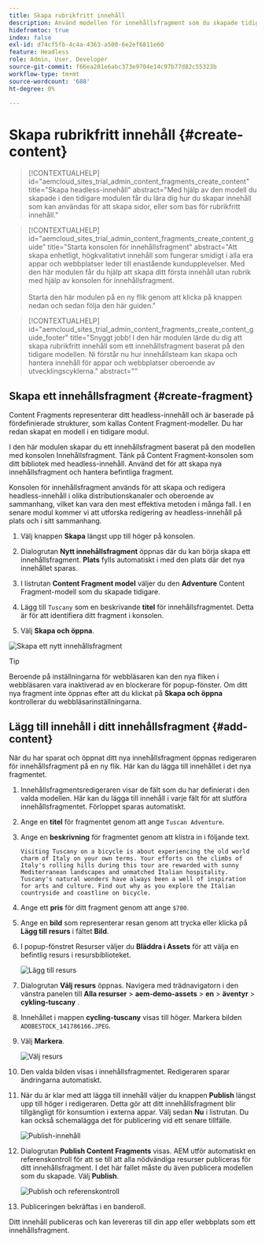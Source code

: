 ```yaml
---
title: Skapa rubrikfritt innehåll
description: Använd modellen för innehållsfragment som du skapade tidigare för att skapa innehåll som kan användas för att skapa sidor, eller som bas för rubrikfritt innehåll.
hidefromtoc: true
index: false
exl-id: d74cf5fb-4c4a-4363-a500-6e2ef6811e60
feature: Headless
role: Admin, User, Developer
source-git-commit: f66ea281e6abc373e9704e14c97b77d82c55323b
workflow-type: tm+mt
source-wordcount: '688'
ht-degree: 0%

---
```



# Skapa rubrikfritt innehåll {#create-content}

>[!CONTEXTUALHELP]
>id="aemcloud_sites_trial_admin_content_fragments_create_content"
>title="Skapa headless-innehåll"
>abstract="Med hjälp av den modell du skapade i den tidigare modulen får du lära dig hur du skapar innehåll som kan användas för att skapa sidor, eller som bas för rubrikfritt innehåll."

>[!CONTEXTUALHELP]
>id="aemcloud_sites_trial_admin_content_fragments_create_content_guide"
>title="Starta konsolen för innehållsfragment"
>abstract="Att skapa enhetligt, högkvalitativt innehåll som fungerar smidigt i alla era appar och webbplatser leder till enastående kundupplevelser. Med den här modulen får du hjälp att skapa ditt första innehåll utan rubrik med hjälp av konsolen för innehållsfragment.<br><br>Starta den här modulen på en ny flik genom att klicka på knappen nedan och sedan följa den här guiden."

>[!CONTEXTUALHELP]
>id="aemcloud_sites_trial_admin_content_fragments_create_content_guide_footer"
>title="Snyggt jobb! I den här modulen lärde du dig att skapa rubrikfritt innehåll som ett innehållsfragment baserat på den tidigare modellen. Ni förstår nu hur innehållsteam kan skapa och hantera innehåll för appar och webbplatser oberoende av utvecklingscyklerna."
>abstract=""

## Skapa ett innehållsfragment {#create-fragment}

Content Fragments representerar ditt headless-innehåll och är baserade på fördefinierade strukturer, som kallas Content Fragment-modeller. Du har redan skapat en modell i en tidigare modul.

I den här modulen skapar du ett innehållsfragment baserat på den modellen med konsolen Innehållsfragment. Tänk på Content Fragment-konsolen som ditt bibliotek med headless-innehåll. Använd det för att skapa nya innehållsfragment och hantera befintliga fragment.

Konsolen för innehållsfragment används för att skapa och redigera headless-innehåll i olika distributionskanaler och oberoende av sammanhang, vilket kan vara den mest effektiva metoden i många fall. I en senare modul kommer vi att utforska redigering av headless-innehåll på plats och i sitt sammanhang.

1. Välj knappen **Skapa** längst upp till höger på konsolen.

1. Dialogrutan **Nytt innehållsfragment** öppnas där du kan börja skapa ett innehållsfragment. **Plats** fylls automatiskt i med den plats där det nya innehållet sparas.

1. I listrutan **Content Fragment model** väljer du den **Adventure** Content Fragment-modell som du skapade tidigare.

1. Lägg till `Tuscany` som en beskrivande **titel** för innehållsfragmentet. Detta är för att identifiera ditt fragment i konsolen.

1. Välj **Skapa och öppna**.

![Skapa ett nytt innehållsfragment](assets/do-not-localize/create-content.png)

>[!TIP]
>
>Beroende på inställningarna för webbläsaren kan den nya fliken i webbläsaren vara inaktiverad av en blockerare för popup-fönster. Om ditt nya fragment inte öppnas efter att du klickat på **Skapa och öppna** kontrollerar du webbläsarinställningarna.

## Lägg till innehåll i ditt innehållsfragment {#add-content}

När du har sparat och öppnat ditt nya innehållsfragment öppnas redigeraren för innehållsfragment på en ny flik. Här kan du lägga till innehållet i det nya fragmentet.

1. Innehållsfragmentsredigeraren visar de fält som du har definierat i den valda modellen. Här kan du lägga till innehåll i varje fält för att slutföra innehållsfragmentet. Förloppet sparas automatiskt.

1. Ange en **titel** för fragmentet genom att ange `Tuscan Adventure`.

1. Ange en **beskrivning** för fragmentet genom att klistra in i följande text.

   ```text
   Visiting Tuscany on a bicycle is about experiencing the old world charm of Italy on your own terms. Your efforts on the climbs of Italy's rolling hills during this tour are rewarded with sunny Mediterranean landscapes and unmatched Italian hospitality. Tuscany's natural wonders have always been a well of inspiration for arts and culture. Find out why as you explore the Italian countryside and coastline on bicycle.
   ```

1. Ange ett **pris** för ditt fragment genom att ange `$700`.

1. Ange en **bild** som representerar resan genom att trycka eller klicka på **Lägg till resurs** i fältet **Bild**.

1. I popup-fönstret Resurser väljer du **Bläddra i Assets** för att välja en befintlig resurs i resursbiblioteket.

   ![Lägg till resurs](assets/do-not-localize/add-asset.png)

1. Dialogrutan **Välj resurs** öppnas. Navigera med trädnavigatorn i den vänstra panelen till **Alla resurser** > **aem-demo-assets** > **en** > **äventyr** > **cykling-tuscany** .

1. Innehållet i mappen **cycling-tuscany** visas till höger. Markera bilden `ADOBESTOCK_141786166.JPEG`.

1. Välj **Markera**.

   ![Välj resurs](assets/do-not-localize/select-asset.png)

1. Den valda bilden visas i innehållsfragmentet. Redigeraren sparar ändringarna automatiskt.

1. När du är klar med att lägga till innehåll väljer du knappen **Publish** längst upp till höger i redigeraren. Detta gör att ditt innehållsfragment blir tillgängligt för konsumtion i externa appar. Välj sedan **Nu** i listrutan. Du kan också schemalägga det för publicering vid ett senare tillfälle.

   ![Publish-innehåll](assets/do-not-localize/publish.png)

1. Dialogrutan **Publish Content Fragments** visas. AEM utför automatiskt en referenskontroll för att se till att alla nödvändiga resurser publiceras för ditt innehållsfragment. I det här fallet måste du även publicera modellen som du skapade. Välj **Publish**.

   ![Publish och referenskontroll](assets/do-not-localize/publish-confirm.png)

1. Publiceringen bekräftas i en banderoll.

Ditt innehåll publiceras och kan levereras till din app eller webbplats som ett innehållsfragment.
